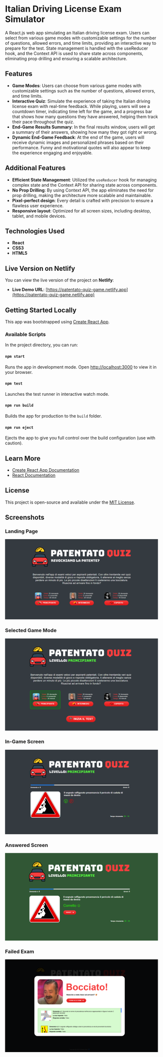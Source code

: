 # Italian Driving License Exam Simulator

A React.js web app simulating an Italian driving license exam. Users can select from various game modes with customizable settings for the number of questions, allowed errors, and time limits, providing an interactive way to prepare for the test. State management is handled with the useReducer hook, and the Context API is used to share state across components, eliminating prop drilling and ensuring a scalable architecture.

## Features

- **Game Modes**: Users can choose from various game modes with customizable settings such as the number of questions, allowed errors, and time limits.
- **Interactive Quiz**: Simulate the experience of taking the Italian driving license exam with real-time feedback. While playing, users will see a countdown timer, indicating time left for the game, and a progress bar that shows how many questions they have answered, helping them track their pace throughout the quiz.
- **End-Game Results Summary**: In the final results window, users will get a summary of their answers, showing how many they got right or wrong.
- **Dynamic End-Game Feedback**: At the end of the game, users will receive dynamic images and personalized phrases based on their performance. Funny and motivational quotes will also appear to keep the experience engaging and enjoyable.

## Additional Features

- **Efficient State Management**: Utilized the `useReducer` hook for managing complex state and the Context API for sharing state across components.
- **No Prop Drilling**: By using Context API, the app eliminates the need for prop drilling, making the architecture more scalable and maintainable.
- **Pixel-perfect design**: Every detail is crafted with precision to ensure a flawless user experience.
- **Responsive layout**: Optimized for all screen sizes, including desktop, tablet, and mobile devices.

## Technologies Used

- **React**
- **CSS3**
- **HTML5**

## Live Version on Netlify

You can view the live version of the project on **Netlify**:

- **Live Demo URL**: [https://patentato-quiz-game.netlify.app](https://patentato-quiz-game.netlify.app)

## Getting Started Locally

This app was bootstrapped using [Create React App](https://github.com/facebook/create-react-app).

### Available Scripts

In the project directory, you can run:

#### `npm start`

Runs the app in development mode. Open [http://localhost:3000](http://localhost:3000) to view it in your browser.

#### `npm test`

Launches the test runner in interactive watch mode.

#### `npm run build`

Builds the app for production to the `build` folder.

#### `npm run eject`

Ejects the app to give you full control over the build configuration (use with caution).

## Learn More

- [Create React App Documentation](https://facebook.github.io/create-react-app/docs/getting-started)
- [React Documentation](https://reactjs.org/)

## License

This project is open-source and available under the [MIT License](LICENSE).

## Screenshots

### Landing Page

![Landing Page](src/img/preview/landing-page.png)

### Selected Game Mode

![Game Mode Selection](src/img/preview/selected-game-mode.png)

### In-Game Screen

![In-Game Screen](src/img/preview/game-screen.png)

### Answered Screen

![Answered Screen](src/img/preview/answered-screen.png)

### Failed Exam

![Failed Exam](src/img/preview/failed-exam.png)
